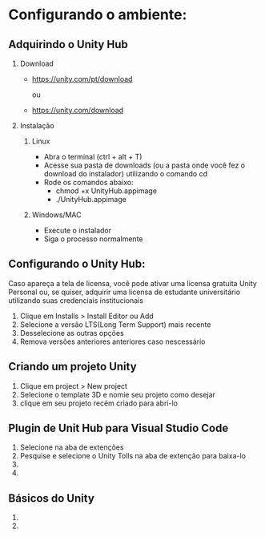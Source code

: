 # Configurando o ambiente:

## Adquirindo o Unity Hub

1. Download
   - https://unity.com/pt/download

      ou 
   - https://unity.com/download

2. Instalação
   1. Linux
      - Abra o terminal (ctrl + alt + T)
      - Acesse sua pasta de downloads (ou a pasta onde você fez o download do instalador) utilizando o comando cd
      - Rode os comandos abaixo:
        - chmod +x UnityHub.appimage
        - ./UnityHub.appimage
      
   2. Windows/MAC
      - Execute o instalador
      - Siga o processo normalmente

## Configurando o Unity Hub:
Caso apareça a tela de licensa, você pode ativar uma licensa gratuita Unity Personal ou, se quiser, adquirir uma licensa de estudante universitário utilizando suas credenciais institucionais
   1. Clique em Installs > Install Editor ou Add
   2. Selecione a versão LTS(Long Term Support) mais recente
   3. Desselecione as outras opções
   4. Remova versões anteriores anteriores caso nescessário

## Criando um projeto Unity
   1. Clique em project > New project
   2. Selecione o template 3D e nomie seu projeto como desejar
   3. clique em seu projeto recém criado para abri-lo


## Plugin de Unit Hub para Visual Studio Code
   1. Selecione na aba de extenções 
   1. Pesquise e selecione o Unity Tolls na aba de extenção para baixa-lo 
   2.
   3.
   
   ## Básicos do Unity
   1.
   2.
   
